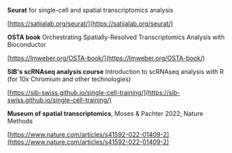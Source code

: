 
**Seurat** for single-cell and spatial transcriptomics analysis

[https://satijalab.org/seurat/](https://satijalab.org/seurat/)

**OSTA book** Orchestrating Spatially-Resolved Transcriptomics Analysis with Bioconductor

[https://lmweber.org/OSTA-book/](https://lmweber.org/OSTA-book/)

**SIB's scRNAseq analysis course** Introduction to scRNAseq analysis with R (for 10x Chromium and other technologies) 

[https://sib-swiss.github.io/single-cell-training/](https://sib-swiss.github.io/single-cell-training/)

**Museum of spatial transcriptomics**, Moses & Pachter 2022, Nature Methods

[https://www.nature.com/articles/s41592-022-01409-2](https://www.nature.com/articles/s41592-022-01409-2)
